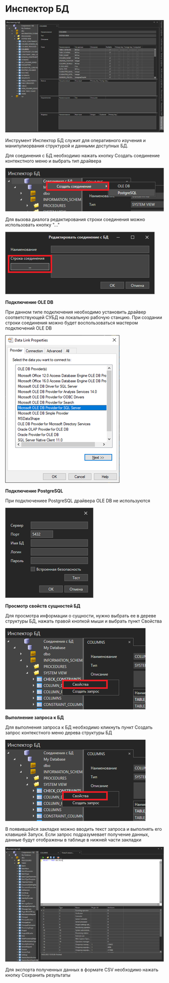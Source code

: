# Инспектор БД

![](<../../.gitbook/assets/image (443).png>)

Инструмент Инспектор БД служит для оперативного изучения и манипулиорвания структурой и данными доступных БД.

Для соединения с БД необходимо нажать кнопку Создать соединение контекстного меню и выбрать тип драйвера

![](<../../.gitbook/assets/image (340).png>)

Для вызова диалога редактирования строки соединения можно использовать кнопку "..."

![](<../../.gitbook/assets/image (392).png>)

**Подключение OLE DB**

При данном типе подключения необходимо установить драйвер соответствующей СУБД на локальную рабочую станцию. При создании строки соединения можно будет воспользоваться мастером подключений OLE DB

![](<../../.gitbook/assets/image (568).png>)

**Подключение PostgreSQL**

При подключениее PostgreSQL драйвера OLE DB не используются

![](<../../.gitbook/assets/image (347).png>)

**Просмотр свойств сущностей БД**

Для просмотра информации о сущности, нужно выбрать ее в дереве структуры БД, нажать правой кнопкой мыши и выбрать пункт Свойства

![](<../../.gitbook/assets/image (606).png>)

**Выполнение запроса к БД**

Для выполнения запроса к БД необходимо кликнуть пункт Создать запрос контекстного меню дерева структуры БД

![](<../../.gitbook/assets/image (370).png>)

В появившейся закладке можно вводить текст запроса и выполнять его клавишей Запуск. Если запрос подразумевает получение данных, данные будут отображены в таблице в нижней части закладки

![](<../../.gitbook/assets/image (464).png>)

Для экспорта полученных данных в формате CSV необходимо нажать кнопку Сохранить результаты
